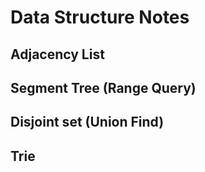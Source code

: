 # Data Structure Notes

## Adjacency List

## Segment Tree (Range Query)

## Disjoint set (Union Find)

## Trie